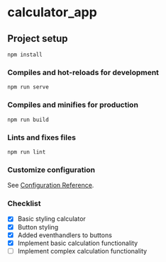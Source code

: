 # calculator_app

## Project setup
```
npm install
```

### Compiles and hot-reloads for development
```
npm run serve
```

### Compiles and minifies for production
```
npm run build
```

### Lints and fixes files
```
npm run lint
```

### Customize configuration
See [Configuration Reference](https://cli.vuejs.org/config/).

### Checklist
- [x] Basic styling calculator
- [x] Button styling
- [x] Added eventhandlers to buttons
- [X] Implement basic calculation functionality
- [ ] Implement complex calculation functionality